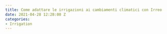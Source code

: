 ```yaml
---
title: Come adattare le irrigazioni ai cambiamenti climatici con Irreo
date: 2021-04-28 12:28:00 Z
categories:
- Irrigation
---
```


